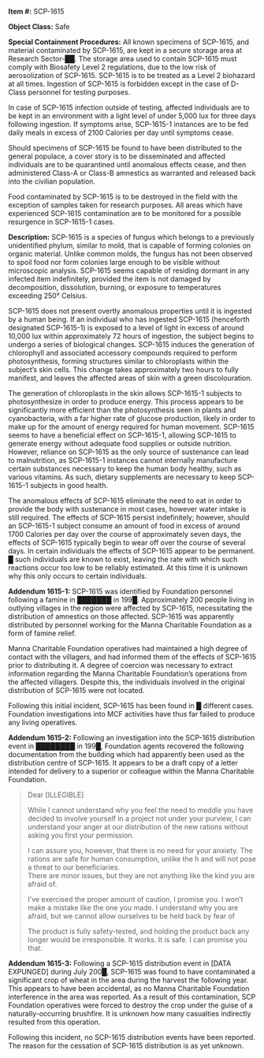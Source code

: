 **Item #:** SCP-1615

**Object Class:** Safe

**Special Containment Procedures:** All known specimens of SCP-1615, and material contaminated by SCP-1615, are kept in a secure storage area at Research Sector-██. The storage area used to contain SCP-1615 must comply with Biosafety Level 2 regulations, due to the low risk of aerosolization of SCP-1615. SCP-1615 is to be treated as a Level 2 biohazard at all times. Ingestion of SCP-1615 is forbidden except in the case of D-Class personnel for testing purposes.

In case of SCP-1615 infection outside of testing, affected individuals are to be kept in an environment with a light level of under 5,000 lux for three days following ingestion. If symptoms arise, SCP-1615-1 instances are to be fed daily meals in excess of 2100 Calories per day until symptoms cease.

Should specimens of SCP-1615 be found to have been distributed to the general populace, a cover story is to be disseminated and affected individuals are to be quarantined until anomalous effects cease, and then administered Class-A or Class-B amnestics as warranted and released back into the civilian population.

Food contaminated by SCP-1615 is to be destroyed in the field with the exception of samples taken for research purposes. All areas which have experienced SCP-1615 contamination are to be monitored for a possible resurgence in SCP-1615-1 cases.

**Description:** SCP-1615 is a species of fungus which belongs to a previously unidentified phylum, similar to mold, that is capable of forming colonies on organic material. Unlike common molds, the fungus has not been observed to spoil food nor form colonies large enough to be visible without microscopic analysis. SCP-1615 seems capable of residing dormant in any infected item indefinitely, provided the item is not damaged by decomposition, dissolution, burning, or exposure to temperatures exceeding 250° Celsius.

SCP-1615 does not present overtly anomalous properties until it is ingested by a human being. If an individual who has ingested SCP-1615 (henceforth designated SCP-1615-1) is exposed to a level of light in excess of around 10,000 lux within approximately 72 hours of ingestion, the subject begins to undergo a series of biological changes. SCP-1615 induces the generation of chlorophyll and associated accessory compounds required to perform photosynthesis, forming structures similar to chloroplasts within the subject’s skin cells. This change takes approximately two hours to fully manifest, and leaves the affected areas of skin with a green discolouration.

The generation of chloroplasts in the skin allows SCP-1615-1 subjects to photosynthesize in order to produce energy. This process appears to be significantly more efficient than the photosynthesis seen in plants and cyanobacteria, with a far higher rate of glucose production, likely in order to make up for the amount of energy required for human movement. SCP-1615 seems to have a beneficial effect on SCP-1615-1, allowing SCP-1615 to generate energy without adequate food supplies or outside nutrition. However, reliance on SCP-1615 as the only source of sustenance can lead to malnutrition, as SCP-1615-1 instances cannot internally manufacture certain substances necessary to keep the human body healthy, such as various vitamins. As such, dietary supplements are necessary to keep SCP-1615-1 subjects in good health.

The anomalous effects of SCP-1615 eliminate the need to eat in order to provide the body with sustenance in most cases, however water intake is still required. The effects of SCP-1615 persist indefinitely; however, should an SCP-1615-1 subject consume an amount of food in excess of around 1700 Calories per day over the course of approximately seven days, the effects of SCP-1615 typically begin to wear off over the course of several days. In certain individuals the effects of SCP-1615 appear to be permanent. █ such individuals are known to exist, leaving the rate with which such reactions occur too low to be reliably estimated. At this time it is unknown why this only occurs to certain individuals.

**Addendum 1615-1:** SCP-1615 was identified by Foundation personnel following a famine in ███████ in 199█. Approximately 200 people living in outlying villages in the region were affected by SCP-1615, necessitating the distribution of amnestics on those affected. SCP-1615 was apparently distributed by personnel working for the Manna Charitable Foundation as a form of famine relief.

Manna Charitable Foundation operatives had maintained a high degree of contact with the villagers, and had informed them of the effects of SCP-1615 prior to distributing it. A degree of coercion was necessary to extract information regarding the Manna Charitable Foundation’s operations from the affected villagers. Despite this, the individuals involved in the original distribution of SCP-1615 were not located.

Following this initial incident, SCP-1615 has been found in █ different cases. Foundation investigations into MCF activities have thus far failed to produce any living operatives.

**Addendum 1615-2:** Following an investigation into the SCP-1615 distribution event in ████████ in 199█, Foundation agents recovered the following documentation from the building which had apparently been used as the distribution centre of SCP-1615. It appears to be a draft copy of a letter intended for delivery to a superior or colleague within the Manna Charitable Foundation.

> Dear \[ILLEGIBLE\]
> 
> While I cannot understand why you feel the need to meddle you have decided to involve yourself in a project not under your purview, I can understand your anger at our distribution of the new rations without asking you first your permission.
> 
> I can assure you, however, that there is no need for your anxiety. The rations are safe for human consumption, unlike the h and will not pose a threat to our beneficiaries.  
> There are minor issues, but they are not anything like the kind you are afraid of.
> 
> I’ve exercised the proper amount of caution, I promise you. I won’t make a mistake like the one you made. I understand why you are afraid, but we cannot allow ourselves to be held back by fear of
> 
> The product is fully safety-tested, and holding the product back any longer would be irresponsible. It works. It is safe. I can promise you that.

**Addendum 1615-3:** Following a SCP-1615 distribution event in \[DATA EXPUNGED\] during July 200█, SCP-1615 was found to have contaminated a significant crop of wheat in the area during the harvest the following year. This appears to have been accidental, as no Manna Charitable Foundation interference in the area was reported. As a result of this contamination, SCP Foundation operatives were forced to destroy the crop under the guise of a naturally-occurring brushfire. It is unknown how many casualties indirectly resulted from this operation.

Following this incident, no SCP-1615 distribution events have been reported. The reason for the cessation of SCP-1615 distribution is as yet unknown.